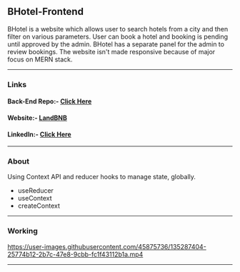 <h2>BHotel-Frontend</h2>
<p> BHotel is a website which allows user to search hotels from a city and then filter on various parameters. User can book a hotel and booking is pending until approved by the admin. BHotel has a separate panel for the admin to review bookings. The website isn't made responsive because of major focus on MERN stack. </p>
<hr>

<h3>Links </h3>
<h4>Back-End Repo:-  <a href="https://github.com/sids89962/BHotel-Backend" >Click Here</a></h4> 
<h4>Website:- <a href="https://land-bnb.herokuapp.com/">LandBNB</a></h4>
<h4>LinkedIn:-  <a href="https://www.linkedin.com/in/satyamsharma1997/">Click Here</a></h4>
<hr>

<h3>About</h3>
<p>Using Context API and reducer hooks to manage state, globally. 
  <ul>
    <li>useReducer</li>
    <li>useContext</li>
    <li>createContext</li>
   </ul>
  <hr>
<h3>Working</h3>


https://user-images.githubusercontent.com/45875736/135287404-25774b12-2b7c-47e8-9cbb-fc1f43112b1a.mp4


<hr>

